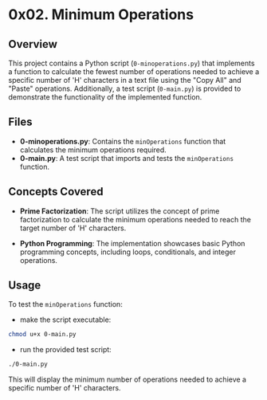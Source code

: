# 0x02. Minimum Operations

## Overview

This project contains a Python script (`0-minoperations.py`) that implements a function to calculate the fewest number of operations needed to achieve a specific number of 'H' characters in a text file using the "Copy All" and "Paste" operations. Additionally, a test script (`0-main.py`) is provided to demonstrate the functionality of the implemented function.

## Files

- **0-minoperations.py**: Contains the `minOperations` function that calculates the minimum operations required.
- **0-main.py**: A test script that imports and tests the `minOperations` function.

## Concepts Covered

- **Prime Factorization**: The script utilizes the concept of prime factorization to calculate the minimum operations needed to reach the target number of 'H' characters.

- **Python Programming**: The implementation showcases basic Python programming concepts, including loops, conditionals, and integer operations.

## Usage

To test the `minOperations` function:
- make the script executable:
```bash
chmod u+x 0-main.py
```
- run the provided test script:

```bash
./0-main.py
```

This will display the minimum number of operations needed to achieve a specific number of 'H' characters.